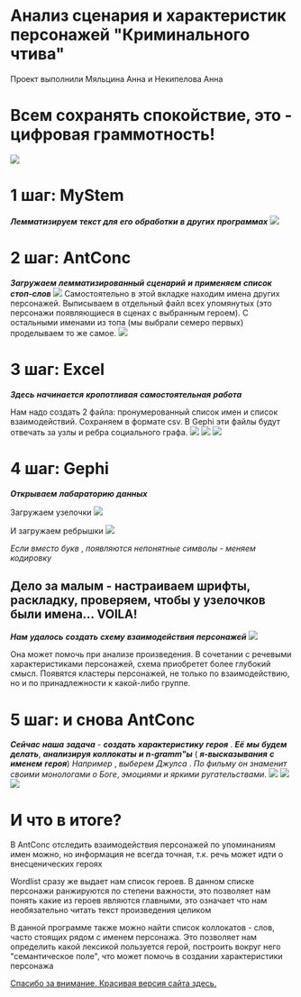 # Анализ сценария и характеристик персонажей "Криминального чтива"
Проект выполнили Мяльцина Анна и Некипелова Анна

# Всем сохранять спокойствие, это - цифровая граммотность!
![](https://github.com/annamyaltsina/project/blob/master/26F0B318-02F5-4399-BA67-3FB15B792E45.jpeg)

# 1 шаг: MyStem
***Лемматизируем*** ***текст*** ***для*** ***его*** ***обработки*** ***в*** ***других*** ***программах***
![](https://github.com/annamyaltsina.github.io/project/blob/master/47EE0D95-B8FA-4AAF-A174-B6D60C2A3197.jpeg)

# 2 шаг: AntConc
***Загружаем*** ***лемматизированный*** ***сценарий*** ***и*** ***применяем*** ***список*** ***стоп-слов***
![](https://github.com/annamyaltsina/project/blob/master/E4651B15-23C1-4CD7-BA1D-8B1FF0091F5C.png)
Самостоятельно в этой вкладке находим имена других персонажей. Выписываем в отдельный файл всех упомянутых (это персонажи появляющиеся в сценах с выбранным героем). С остальными именами из топа (мы выбрали семеро первых) проделываем то же самое.
![](https://github.com/annamyaltsina/project/blob/master/50E9A205-B0BE-4747-AE75-B40DC5FE7AE9.png)

# 3 шаг: Excel
***Здесь*** ***начинается*** ***кропотливая*** ***самостоятельная*** ***работа***

Нам надо создать 2 файла: пронумерованный список имен и список взаимодействий. Сохраняем в формате csv. В Gephi эти файлы будут отвечать за узлы и ребра социального графа.
![](https://github.com/annamyaltsina/project/blob/master/DD6FAA05-69FC-4253-A9E9-88EB32077718.png)
![](https://github.com/annamyaltsina/project/blob/master/A23D1C3F-189A-4231-B076-FFAC4A73287D.png)
![](https://github.com/annamyaltsina/project/blob/master/3D832F3A-9C8D-47F9-B829-2BCB7D80BBF9.png)

# 4 шаг: Gephi
***Открываем*** ***лабараторию*** ***данных***

Загружаем узелочки
![](https://github.com/annamyaltsina/project/blob/master/AAFF3C1E-B010-4EF9-8435-CD24C49B2DF8.png)

И загружаем ребрышки 
![](https://github.com/annamyaltsina/annamyaltsina.github.io/blob/master/01EC9780-5B93-4B60-8A16-A7BDEB2EB782.png)

_Если_ _вместо_ _букв_ , _появляются_ _непонятные_ _символы_ - _меняем_ _кодировку_

## Дело за малым - настраиваем шрифты, раскладку, проверяем, чтобы у узелочков были имена... VOILA!
***Нам*** ***удалось*** ***создать*** ***схему*** ***взаимодействия*** ***персонажей***
![](https://github.com/annamyaltsina/project/blob/master/2C55F325-CE51-45B9-92A2-A4CF2E352949.png)

Она может помочь при анализе произведения. В сочетании с речевыми характеристиками персонажей, схема приобретет более глубокий смысл. Появятся кластеры персонажей, не только по взаимодействию, но и по принадлежности к какой-либо группе.

# 5 шаг: и снова AntConc
***Сейчас*** ***наша*** ***задача*** - ***создать*** ***характеристику*** ***героя*** . ***Её*** ***мы*** ***будем*** ***делать***, ***анализируя*** ***коллокаты*** ***и*** ***n-gramm"ы*** ( ***я-высказывания*** ***с*** ***именем*** ***героя***)
_Например_ , _выберем_ _Джулса_ . _По_ _фильму_ _он_ _знаменит_ _своими_ _монологами_ _о_ _Боге_, _эмоциями_ _и_ _яркими_ _ругательствами_.
![](https://github.com/annamyaltsina/project/blob/master/7CF7E2AE-1E76-4118-8088-F60BA4BECFCB.png)
![](https://github.com/annamyaltsina/project/blob/master/7811DD68-4130-4ECF-A8DA-1002F8A1BE3E.png)
![](https://github.com/annamyaltsina/project/blob/master/1CFDE7CA-CDC0-457A-80FA-036165063DB0.png)

# И что в итоге?

В AntConc отследить взаимодействия персонажей по упоминаниям имен можно, но информация не всегда точная, т.к. речь может идти о внесценических героях

Wordlist сразу же выдает нам список героев. В данном списке персонажи ранжируются по степени важности, это позволяет нам понять какие из героев являются главными, это означает что нам необязательно читать текст произведения целиком

В данной программе также можно найти список коллокатов - слов, часто стоящих рядом с именем персонажа. Это позволяет нам определить какой лексикой пользуется герой, построить вокруг него "семантическое поле", что может помочь в создании характеристики персонажа

[Спасибо за внимание. Красивая версия сайта здесь.](http://project1375935.tilda.ws/page6026599.html)

